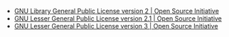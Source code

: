 - [GNU Library General Public License version 2 | Open Source Initiative](https://opensource.org/licenses/LGPL-2.0)
- [GNU Lesser General Public License version 2.1 | Open Source Initiative](https://opensource.org/licenses/LGPL-2.1)
- [GNU Lesser General Public License version 3 | Open Source Initiative](https://opensource.org/licenses/LGPL-3.0)
